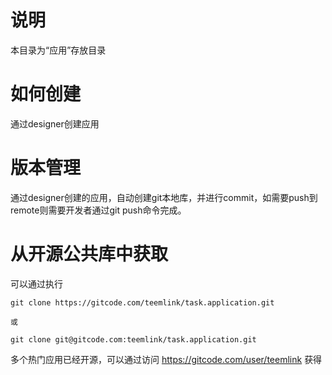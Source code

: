 # 说明
本目录为“应用”存放目录

# 如何创建
通过designer创建应用

# 版本管理
通过designer创建的应用，自动创建git本地库，并进行commit，如需要push到remote则需要开发者通过git push命令完成。

# 从开源公共库中获取
可以通过执行
```
git clone https://gitcode.com/teemlink/task.application.git

或

git clone git@gitcode.com:teemlink/task.application.git

```

多个热门应用已经开源，可以通过访问 https://gitcode.com/user/teemlink 获得